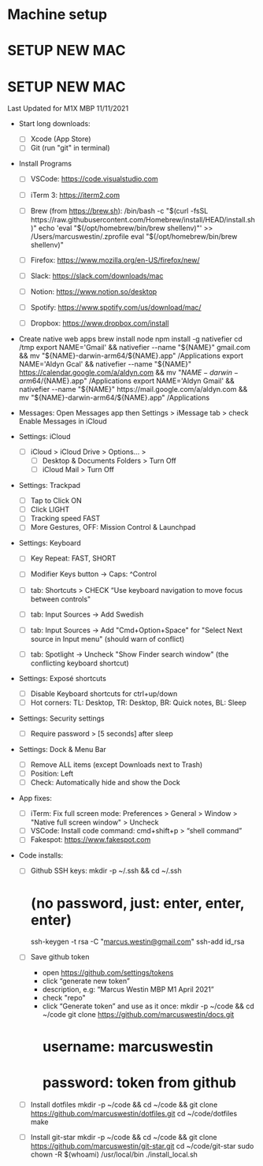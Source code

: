 # Machine setup

SETUP NEW MAC
=============

SETUP NEW MAC
=============

Last Updated for M1X MBP 11/11/2021

- Start long downloads:
    - [ ] Xcode (App Store)
    - [ ] Git (run "git" in terminal)

- Install Programs
    - [ ] VSCode: https://code.visualstudio.com
    - [ ] iTerm 3: https://iterm2.com
    - [ ] Brew (from https://brew.sh):
        /bin/bash -c "$(curl -fsSL https://raw.githubusercontent.com/Homebrew/install/HEAD/install.sh)"
        echo 'eval "$(/opt/homebrew/bin/brew shellenv)"' >> /Users/marcuswestin/.zprofile
        eval "$(/opt/homebrew/bin/brew shellenv)"
    - [ ] Firefox: https://www.mozilla.org/en-US/firefox/new/
    - [ ] Slack: https://slack.com/downloads/mac
    - [ ] Notion: https://www.notion.so/desktop
    - [ ] Spotify: https://www.spotify.com/us/download/mac/
    - [ ] Dropbox: https://www.dropbox.com/install
    

- Create native web apps
    brew install node
    npm install -g nativefier
    cd /tmp
    export NAME='Gmail' && nativefier --name "${NAME}" gmail.com && mv "${NAME}-darwin-arm64/${NAME}.app" /Applications
    export NAME='Aldyn Gcal' && nativefier --name "${NAME}" https://calendar.google.com/a/aldyn.com && mv "${NAME}-darwin-arm64/${NAME}.app" /Applications
    export NAME='Aldyn Gmail' && nativefier --name "${NAME}" https://mail.google.com/a/aldyn.com && mv "${NAME}-darwin-arm64/${NAME}.app" /Applications

- Messages:
    Open Messages app
    then Settings > iMessage tab > check Enable Messages in iCloud

- Settings: iCloud
	- [ ] iCloud > iCloud Drive > Options… >
  	  	- [ ] Desktop & Documents Folders > Turn Off
	  	- [ ] iCloud Mail > Turn Off

- Settings: Trackpad
	- [ ] Tap to Click ON
	- [ ] Click LIGHT
	- [ ] Tracking speed FAST
	- [ ] More Gestures, OFF: Mission Control & Launchpad

- Settings: Keyboard
	- [ ] Key Repeat: FAST, SHORT
	- [ ] Modifier Keys button -> Caps: ^Control
	- [ ] tab: Shortcuts > CHECK “Use keyboard navigation to move focus between controls"
	- [ ] tab: Input Sources -> Add Swedish
	- [ ] tab: Input Sources -> Add "Cmd+Option+Space" for "Select Next source in Input menu" (should warn of conflict)
	- [ ] tab: Spotlight -> Uncheck "Show Finder search window" (the conflicting keyboard shortcut)


- Settings: Exposé shortcuts
	- [ ] Disable Keyboard shortcuts for ctrl+up/down
    - [ ] Hot corners: TL: Desktop, TR: Desktop, BR: Quick notes, BL: Sleep

- Settings: Security settings
	- [ ] Require password > [5 seconds] after sleep

- Settings: Dock & Menu Bar
	- [ ] Remove ALL items (except Downloads next to Trash)
    - [ ] Position: Left
    - [ ] Check: Automatically hide and show the Dock

- App fixes:
	- [ ] iTerm: Fix full screen mode: Preferences > General > Window > "Native full screen window" > Uncheck
	- [ ] VSCode: Install code command: cmd+shift+p > “shell command”
	- [ ] Fakespot: https://www.fakespot.com
	
- Code installs:
	- [ ] Github SSH keys:
		mkdir -p ~/.ssh && cd ~/.ssh
		# (no password, just: enter, enter, enter)
		ssh-keygen -t rsa -C "marcus.westin@gmail.com"
		ssh-add id_rsa

	- [ ] Save github token
		- open https://github.com/settings/tokens
		- click “generate new token”
		- description, e.g: “Marcus Westin MBP M1 April 2021”
		- check "repo"
		- click “Generate token” and use as it once:
			mkdir -p ~/code && cd ~/code
			git clone https://github.com/marcuswestin/docs.git
			# username: marcuswestin
			# password: token from github

	- [ ] Install dotfiles
		mkdir -p ~/code && cd ~/code && git clone https://github.com/marcuswestin/dotfiles.git
		cd ~/code/dotfiles
		make

	- [ ] Install git-star
		mkdir -p ~/code && cd ~/code && git clone https://github.com/marcuswestin/git-star.git
		cd ~/code/git-star
        sudo chown -R $(whoami) /usr/local/bin
		./install_local.sh
